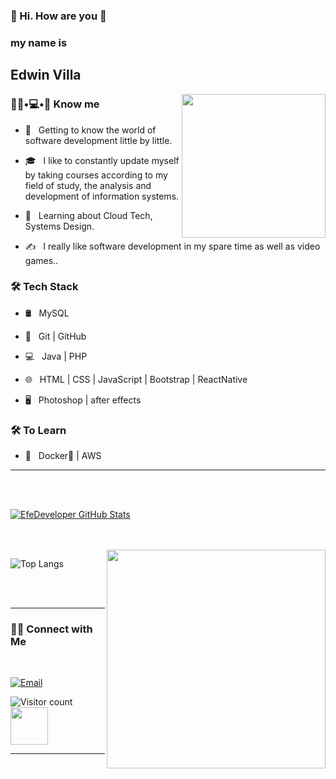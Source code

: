 ### 👋 Hi. How are you 👋
<h3>my name is </h3> <h2>Edwin Villa</h2>

<img align='right' src="https://sdk.bitmoji.com/render/panel/e0c8b93f-c246-46e8-9db2-ec0cb01ec9eb-7e0808be-bd9e-4a41-bc70-28edb1a6a98b-v1.png?transparent=1&palette=1" width="230">

<h3> 🧑‍💻•💻•👾 Know me </h3>

- 🤔 &nbsp; Getting to know the world of software development little by little.

- 🎓 &nbsp; I like to constantly update myself by taking courses according to my field of study, the analysis and development of information systems.

- 🌱 &nbsp; Learning about Cloud Tech, Systems Design.

- ✍️ &nbsp; I really like software development in my spare time as well as video games..

<h3>🛠 Tech Stack</h3>

- 🛢 &nbsp; MySQL

- 🔧 &nbsp; Git | GitHub

- 💻 &nbsp; Java | PHP

- 🌐 &nbsp; HTML | CSS | JavaScript | Bootstrap | ReactNative

- 🖥 &nbsp; Photoshop | after effects

<h3>🛠 To Learn</h3>

- 🔧 &nbsp; Docker🐳 | AWS

<hr>

<br/><br/>

[![EfeDeveloper GitHub Stats](https://github-readme-stats.vercel.app/api?username=EfeDeveloper&show_icons=true)](https://github.com/EfeDeveloper)

<br/>

<br/>

<img src="https://media.giphy.com/media/Y4ak9Ki2GZCbJxAnJD/giphy.gif" width="350" align='right'>

![Top Langs](https://github-readme-stats.vercel.app/api/top-langs/?username=EfeDeveloper&show_icons=true)

<br><br>

<hr>

<h3> 🤝🏻 Connect with Me </h3>

<br>

<p align="center">

<!--
<a href=" --------- "><img alt="Website" src="https://img.shields.io/badge/shivammalpani.netlify.app-black?style=flat-square&logo=google-chrome"></a>
-->

<a href="https://www.linkedin.com/in/edwin-ferney-villa-taborda-23ba06183/" src="https://img.shields.io/badge/LinkedIn-Shivam%20Malpani-blue?style=flat-square&logo=linkedin"></a>

<a href="edy3.90@outlook.com"><img alt="Email" src="https://img.shields.io/badge/Email-edy3.90@outlook.com-blue?style=flat-square&logo=gmail"></a>

</p>

![Visitor count](https://visitor-badge.laobi.icu/badge?page_id=EfeDeveloper.EfeDeveloper) <img src="https://www.theinsurancecenter.net/wp-content/uploads/2019/05/0_4Gzjgh9Y7Gu8KEtZ.gif" width="60">

<hr>
